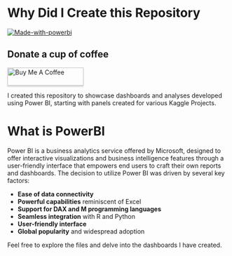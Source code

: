 
# Why Did I Create this Repository 

[![Made-with-powerbi](https://www.flaticon.com/free-icon/monitor_2930735?term=dashboard&page=2&position=1&origin=search&related_id=2930735)](https://learn.microsoft.com/en-us/power-bi/fundamentals/power-bi-overview)


## Donate a cup of coffee
<a href="https://www.buymeacoffee.com/HZNh7w1Bm" target="_blank"><img src="https://www.buymeacoffee.com/assets/img/custom_images/orange_img.png" alt="Buy Me A Coffee" style="height: 41px !important;width: 174px !important;box-shadow: 0px 3px 2px 0px rgba(190, 190, 190, 0.5) !important;-webkit-box-shadow: 0px 3px 2px 0px rgba(190, 190, 190, 0.5) !important;" ></a>



I created this repository to showcase dashboards and analyses developed using Power BI, starting with panels created for various Kaggle Projects. 
# What is PowerBI
Power BI is a business analytics service offered by Microsoft, designed to offer interactive visualizations and business intelligence features through a user-friendly interface that empowers end users to craft their own reports and dashboards.
The decision to utilize Power BI was driven by several key factors:
- **Ease of data connectivity**
- **Powerful capabilities** reminiscent of Excel
- **Support for DAX and M programming languages**
- **Seamless integration** with R and Python
- **User-friendly interface**
- **Global popularity** and widespread adoption

Feel free to explore the files and delve into the dashboards I have created.


